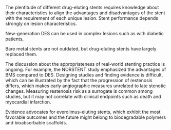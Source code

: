 The plentitude of different drug-eluting stents requires knowledge about their characteristics to align the advantages and disadvantages of the stent with the requirement of each unique lesion. Stent performance depends strongly on lesion characteristics.

New-generation DES can be used in complex lesions such as with diabetic patients,

Bare metal stents are not outdated, but drug-eluting stents have largely replaced them.

The discussion about the appropriateness of real-world stenting practice is ongoing. For example, the NORSTENT study emphasized the advantages of BMS compared to DES. Designing studies and finding evidence is difficult, which can be illustrated by the fact that the progression of restenosis differs, which makes early angiographic measures unrelated to late stenotic changes. Measuring restenosis risk as a surrogate is common among studies, but it may not correlate with clinical endpoints such as death and myocardial infarction.

Evidence advocates for everolimus-eluting stents, which exhibit the most favorable outcomes and the future might belong to biodegradable polymers and bioabsorbable scaffolds.